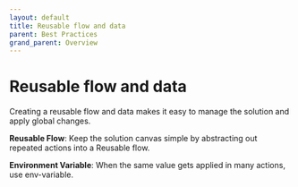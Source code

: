 ```yaml
---
layout: default
title: Reusable flow and data
parent: Best Practices
grand_parent: Overview
---
```


# Reusable flow and data
Creating a reusable flow and data makes it easy to manage the solution and apply global changes.

**Reusable Flow**: Keep the solution canvas simple by abstracting out repeated actions into a Reusable flow.

**Environment Variable**: When the same value gets applied in many actions, use env-variable.
